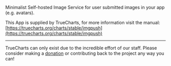Minimalist Self-hosted Image Service for user submitted images in your app (e.g. avatars).

This App is supplied by TrueCharts, for more information visit the manual: [https://truecharts.org/charts/stable/imgpush](https://truecharts.org/charts/stable/imgpush)

---

TrueCharts can only exist due to the incredible effort of our staff.
Please consider making a [donation](https://truecharts.org/sponsor) or contributing back to the project any way you can!
